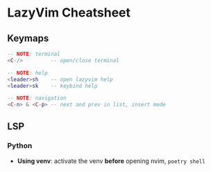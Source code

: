 # LazyVim Cheatsheet

## Keymaps

```lua
-- NOTE: terminal
<C-/>         -- open/close terminal

-- NOTE: help
<leader>sh    -- open lazyvim help
<leader>sk    -- keybind help

-- NOTE: navigation
<C-n> & <C-p> -- next and prev in list, insert mode
```

## LSP

### Python

- **Using venv**: activate the venv **before** opening nvim, `poetry shell`

